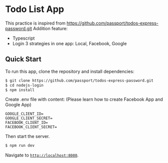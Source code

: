 # Todo List App
This practice is inspired from https://github.com/passport/todos-express-password.git
Addition feature:
- Typescript
- Login 3 strategies in one app: Local, Facebook, Google

## Quick Start

To run this app, clone the repository and install dependencies:

```bash
$ git clone https://github.com/passport/todos-express-password.git
$ cd nodejs-login
$ npm install
```

Create .env file with content: 
(Please learn how to create Facebook App and Google App)
```
GOOGLE_CLIENT_ID=
GOOGLE_CLIENT_SECRET=
FACEBOOK_CLIENT_ID=
FACEBOOK_CLIENT_SECRET=
```

Then start the server.

```bash
$ npm run dev
```

Navigate to [`http://localhost:8080`](http://localhost:8080).
